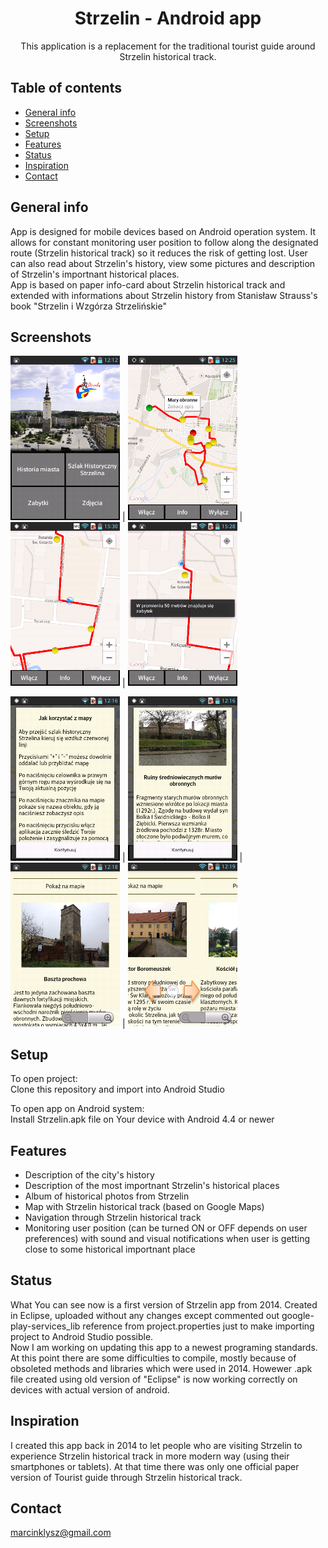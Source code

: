 
<h1 align="center"> Strzelin - Android app </h1>

<p align="center">
  This application is a replacement for the traditional tourist guide around Strzelin historical track.
</p>
 
## Table of contents
* [General info](#general-info)
* [Screenshots](#screenshots)
* [Setup](#setup)
* [Features](#features)
* [Status](#status)
* [Inspiration](#inspiration)
* [Contact](#contact)

## General info
App is designed for mobile devices based on Android operation system.
It allows for constant monitoring user position to follow along the designated route (Strzelin historical track) so it reduces the risk of getting lost. User can also read about Strzelin's history, view some pictures and description of Strzelin's importnant historical places. <br>
App is based on paper info-card about Strzelin historical track and extended with informations about Strzelin history from  Stanisław Strauss's book "Strzelin i Wzgórza Strzelińskie"

## Screenshots

<img src="ScreenshotsForReadme/MainScreen.png" width="175"> |
<img src="ScreenshotsForReadme/HistoricalTrackView.png" width="175"> |
<img src="ScreenshotsForReadme/TrachView.png" width="175"> |
<img src="ScreenshotsForReadme/AlertView.png" width="175">

<img src="ScreenshotsForReadme/MapInfo.png" width="175"> |
<img src="ScreenshotsForReadme/POIView.png" width="175"> |
<img src="ScreenshotsForReadme/POIView2.png" width="175"> |
<img src="ScreenshotsForReadme/POISwitch.png" width="175"> 

## Setup
To open project: <br>
Clone this repository and import into Android Studio

To open app on Android system: <br>
Install Strzelin.apk file on Your device with Android 4.4 or newer

## Features

* Description of the city's history
* Description of the most importnant Strzelin's historical places
* Album of historical photos from Strzelin
* Map with Strzelin historical track (based on Google Maps)
* Navigation through Strzelin historical track
* Monitoring user position (can be turned ON or OFF depends on user preferences) with sound and visual notifications when user is getting close to some historical importnant place

## Status
What You can see now is a first version of Strzelin app from 2014. Created in Eclipse, uploaded without any changes except commented out google-play-services_lib reference from project.properties just to make importing project to Android Studio possible. <br>
Now I am working on updating this app to a newest programing standards. At this point there are some difficulties to compile, mostly because of obsoleted methods and libraries which were used in 2014. Howewer .apk file created using old version of "Eclipse" is now working correctly on devices with actual version of android.

## Inspiration
I created this app back in 2014 to let people who are visiting Strzelin to experience Strzelin historical track in more modern way (using their smartphones or tablets). At that time there was only one official paper version of Tourist guide through Strzelin historical track.

## Contact
marcinklysz@gmail.com
